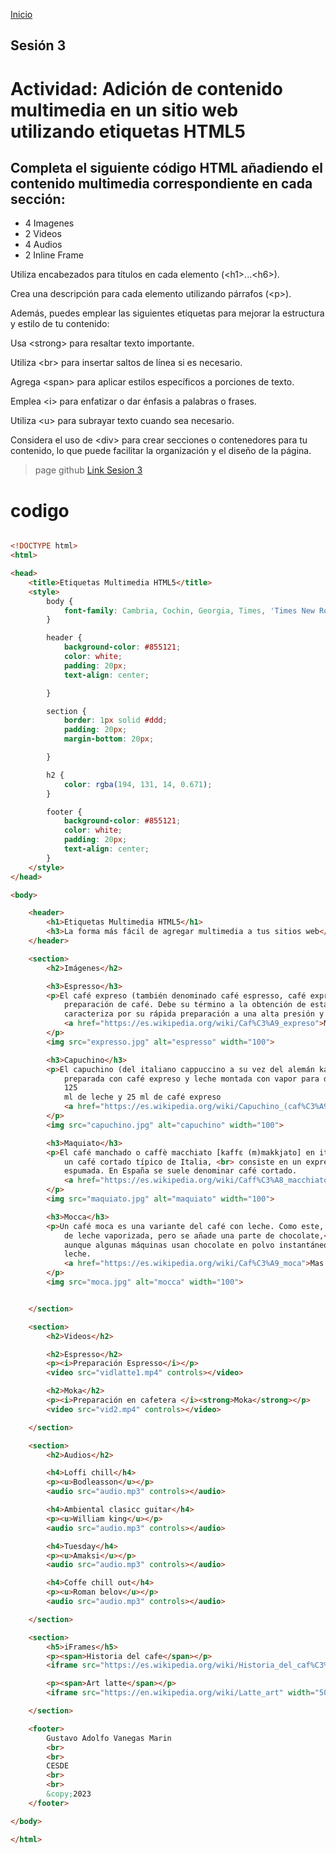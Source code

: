 <!-- No borrar o modificar -->
[Inicio](./index.md)

## Sesión 3 


<!-- Su documentación aquí -->

# Actividad: Adición de contenido multimedia en un sitio web utilizando etiquetas HTML5
## Completa el siguiente código HTML añadiendo el contenido multimedia correspondiente en cada sección:

- 4 Imagenes
- 2 Videos
- 4 Audios
- 2 Inline Frame

Utiliza encabezados para títulos en cada elemento (\<h1>...\<h6>).

Crea una descripción para cada elemento utilizando párrafos (\<p>).

Además, puedes emplear las siguientes etiquetas para mejorar la estructura y estilo de tu contenido:

Usa \<strong> para resaltar texto importante.

Utiliza \<br> para insertar saltos de línea si es necesario.

Agrega \<span> para aplicar estilos específicos a porciones de texto.

Emplea \<i> para enfatizar o dar énfasis a palabras o frases.

Utiliza \<u> para subrayar texto cuando sea necesario.

Considera el uso de \<div> para crear secciones o contenedores para tu contenido, lo que puede facilitar la organización y el diseño de la página.






> page github 
[Link Sesion 3](https://cokain3.github.io/sesion3/) 

# codigo

~~~html 

<!DOCTYPE html>
<html>

<head>
    <title>Etiquetas Multimedia HTML5</title>
    <style>
        body {
            font-family: Cambria, Cochin, Georgia, Times, 'Times New Roman', serif, 'Arial Narrow', Arial, sans-serif, sans-serif;
        }

        header {
            background-color: #855121;
            color: white;
            padding: 20px;
            text-align: center;

        }

        section {
            border: 1px solid #ddd;
            padding: 20px;
            margin-bottom: 20px;

        }

        h2 {
            color: rgba(194, 131, 14, 0.671);
        }

        footer {
            background-color: #855121;
            color: white;
            padding: 20px;
            text-align: center;
        }
    </style>
</head>

<body>

    <header>
        <h1>Etiquetas Multimedia HTML5</h1>
        <h3>La forma más fácil de agregar multimedia a tus sitios web</h3>
    </header>

    <section>
        <h2>Imágenes</h2>

        <h3>Espresso</h3>
        <p>El café expreso (también denominado café espresso, café exprés, café express o café solo) es una forma de
            preparación de café. Debe su término a la obtención de esta bebida a través de una cafetera expreso. <br>Se
            caracteriza por su rápida preparación a una alta presión y por un sabor y textura más concentrados.
            <a href="https://es.wikipedia.org/wiki/Caf%C3%A9_expreso">Mas información</a>
        </p>
        <img src="expresso.jpg" alt="espresso" width="100">

        <h3>Capuchino</h3>
        <p>El capuchino (del italiano cappuccino a su vez del alemán kapuziner) es una bebida nacida en Austria,
            preparada con café expreso y leche montada con vapor para darle cremosidad.<br> Un capuchino se compone de
            125
            ml de leche y 25 ml de café expreso
            <a href="https://es.wikipedia.org/wiki/Capuchino_(caf%C3%A9)">Mas información</a>
        </p>
        <img src="capuchino.jpg" alt="capuchino" width="100">

        <h3>Maquiato</h3>
        <p>El café manchado o caffè macchiato [kaffɛ (m)makkjato] en italiano, también llamado espresso macchiato, es
            un café cortado típico de Italia, <br> consiste en un expreso con una pequeña cantidad de leche caliente y
            espumada. En España se suele denominar café cortado.
            <a href="https://es.wikipedia.org/wiki/Caff%C3%A8_macchiato">Mas información</a>
        </p>
        <img src="maquiato.jpg" alt="maquiato" width="100">

        <h3>Mocca</h3>
        <p>Un café moca es una variante del café con leche. Como este, suele llevar un tercio de expreso y dos tercios
            de leche vaporizada, pero se añade una parte de chocolate,<br> normalmente en forma de jarabe de chocolate,
            aunque algunas máquinas usan chocolate en polvo instantáneo. Los mochas contienen chocolate negro o con
            leche.
            <a href="https://es.wikipedia.org/wiki/Caf%C3%A9_moca">Mas información</a>
        </p>
        <img src="moca.jpg" alt="mocca" width="100">


    </section>

    <section>
        <h2>Videos</h2>

        <h2>Espresso</h2>
        <p><i>Preparación Espresso</i></p>
        <video src="vidlatte1.mp4" controls></video>

        <h2>Moka</h2>
        <p><i>Preparación en cafetera </i><strong>Moka</strong></p>
        <video src="vid2.mp4" controls></video>

    </section>

    <section>
        <h2>Audios</h2>

        <h4>Loffi chill</h4>
        <p><u>Bodleasson</u></p>
        <audio src="audio.mp3" controls></audio>

        <h4>Ambiental clasicc guitar</h4>
        <p><u>William king</u></p>
        <audio src="audio.mp3" controls></audio>

        <h4>Tuesday</h4>
        <p><u>Amaksi</u></p>
        <audio src="audio.mp3" controls></audio>

        <h4>Coffe chill out</h4>
        <p><u>Roman belov</u></p>
        <audio src="audio.mp3" controls></audio>

    </section>

    <section>
        <h5>iFrames</h5>
        <p><span>Historia del cafe</span></p>
        <iframe src="https://es.wikipedia.org/wiki/Historia_del_caf%C3%A9" width="500" height="300"></iframe>

        <p><span>Art latte</span></p>
        <iframe src="https://en.wikipedia.org/wiki/Latte_art" width="500" height="300"></iframe>

    </section>

    <footer>
        Gustavo Adolfo Vanegas Marin
        <br>
        <br>
        CESDE
        <br>
        <br>
        &copy;2023
    </footer>

</body>

</html>

~~~
